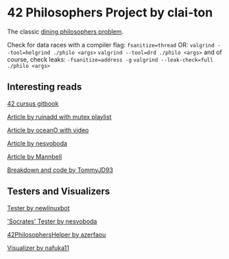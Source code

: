# 42 Philosophers Project by clai-ton

The classic [dining philosophers problem](https://en.wikipedia.org/wiki/Dining_philosophers_problem).

Check for data races with a compiler flag:
`fsanitize=thread`
OR:
`valgrind --tool=helgrind ./philo <args>`
`valgrind --tool=drd ./philo <args>`
and of course, check leaks:
`-fsanitize=address -g`
`valgrind --leak-check=full ./philo <args>`

## Interesting reads

[42 cursus gitbook](https://42-cursus.gitbook.io/guide/rank-03/philosophers)

[Article by ruinadd with mutex playlist](https://medium.com/@ruinadd/philosophers-42-guide-the-dining-philosophers-problem-893a24bc0fe2)

[Article by oceanO with video](https://medium.com/@jalal92/the-dining-philosophers-7157cc05315)

[Article by nesvoboda](https://private-rooster-996.notion.site/philosophers-VM-c60be9c836084edfbcd9c07e29b429c4)

[Article by Mannbell](https://m4nnb3ll.medium.com/the-dining-philoshophers-an-introduction-to-multitasking-a-42-the-network-project-34e4141dbc49)

[Breakdown and code by TommyJD93](https://github.com/TommyJD93/Philosophers)

## Testers and Visualizers

[Tester by newlinuxbot](https://github.com/newlinuxbot/Philosphers-42Project-Tester/tree/master)

['Socrates' Tester by nesvoboda](https://github.com/nesvoboda/socrates?tab=readme-ov-file)

[42PhilosophersHelper by azerfaou](http://github.com/AbdallahZerfaoui/42PhilosophersHelper)

[Visualizer by nafuka11](https://github.com/nafuka11/philosophers-visualizer)
